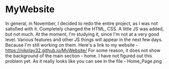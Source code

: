 # MyWebsite

In general, in November, I decided to redo the entire project, as I was not satisfied with it. Completely changed the HTML, CSS.
A little JS was added, but not much. 
At the moment, I'm studying it, since I'm not at a very good level. 
Various features and other JS things will appear in the next few days. Because I'm still working on them.
Here's a link to my website - https://nikplay32.github.io/MyWebsite/ 
For some reason, it does not show the background of the main section - home. I have not figured out this problem yet. As it really looks like you can see in the file - Home_Page.png  
